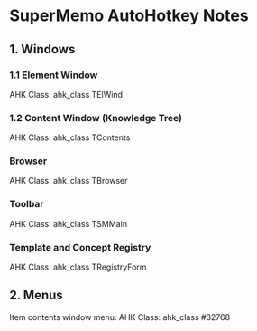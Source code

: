 # SuperMemo AutoHotkey Notes

## 1. Windows

### 1.1 Element Window

AHK Class: ahk_class TElWind

### 1.2 Content Window (Knowledge Tree)

AHK Class: ahk_class TContents

### Browser

AHK Class: ahk_class TBrowser

### Toolbar

AHK Class: ahk_class TSMMain

### Template and Concept Registry

AHK Class: ahk_class TRegistryForm

## 2. Menus

Item contents window menu:
AHK Class: ahk_class #32768
